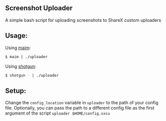 ## Screenshot Uploader
A simple bash script for uploading screenshots to ShareX custom uploaders

## Usage:
Using [maim]():
  ```bash
$ maim | ./uploader
```
Using [shotgun]():
```bash
$ shotgun - | ./uploader
```

## Setup:
Change the `config_location` variable in `uploader` to the path of your config file. Optionally, you can pass the path to a different config file as the first argument of the script `uploader $HOME/config.sxcu`
